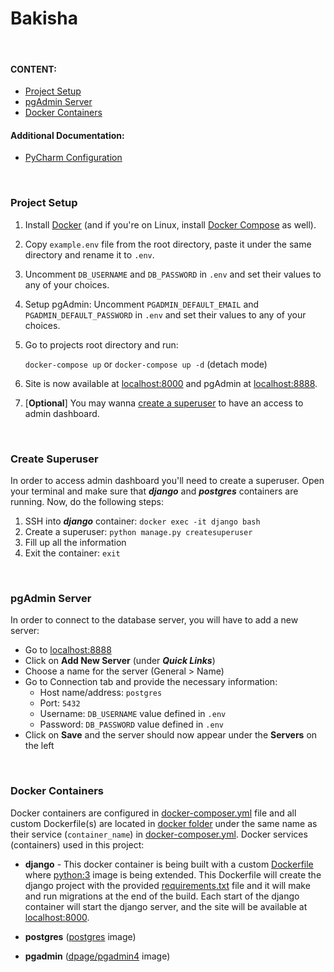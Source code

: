 # Bakisha

<br/>

#### CONTENT:

- [Project Setup](#project-setup)
- [pgAdmin Server](#pgadmin-server)
- [Docker Containers](#docker-containers)

#### Additional Documentation:
- [PyCharm Configuration](README.pycharm.md)

<br/>

### <a name="#project-setup">Project Setup</a>

1. Install [Docker](https://docs.docker.com/install/) (and if you're on Linux, install 
[Docker Compose](https://docs.docker.com/compose/install/) as well).
2. Copy `example.env` file from the root directory, paste it under the same directory and rename it to `.env`. 
3. Uncomment `DB_USERNAME` and `DB_PASSWORD` in `.env` and set their values to any of your choices.
4. Setup pgAdmin: Uncomment `PGADMIN_DEFAULT_EMAIL` and `PGADMIN_DEFAULT_PASSWORD` in `.env` and set their 
values to any  of your choices.
5. Go to projects root directory and run:

   `docker-compose up` or `docker-compose up -d` (detach mode)

6. Site is now available at [localhost:8000](http://localhost:8000/) and pgAdmin at 
[localhost:8888](http://localhost:8888/).
7. [**Optional**] You may wanna [create a superuser](#create-superuser) to have an access to admin dashboard.  


<br/>


### <a name="#create-superuser">Create Superuser</a>

In order to access admin dashboard you'll need to create a superuser. Open your terminal and make sure that 
***django*** and ***postgres*** containers are running. Now, do the following steps:
 1. SSH into ***django*** container: `docker exec -it django bash`
 2. Create a superuser: `python manage.py createsuperuser`
 3. Fill up all the information
 4. Exit the container: `exit`  


<br/>


### <a name="#pgadmin-server">pgAdmin Server</a>

In order to connect to the database server, you will have to add a new server:
- Go to [localhost:8888](http://localhost:8888/)
- Click on **Add New Server** (under ***Quick Links***)
- Choose a name for the server (General > Name)
- Go to Connection tab and provide the necessary information:
    - Host name/address: `postgres`
    - Port: `5432`
    - Username: `DB_USERNAME` value defined in `.env`
    - Password: `DB_PASSWORD` value defined in `.env`     
- Click on **Save** and the server should now appear under the **Servers** on the left


<br/>


### <a name="#docker-containers">Docker Containers</a>

Docker containers are configured in [docker-composer.yml](/docker-compose.yml) file and all custom Dockerfile(s)
are located in [docker folder](/docker) under the same name as their service (`container_name`) in 
[docker-composer.yml](/docker-compose.yml).
Docker services (containers) used in this project:
- **django** - This docker container is being built with a custom [Dockerfile](/docker/django/Dockerfile) where 
[python:3](https://hub.docker.com/_/python) image is being extended.
This Dockerfile will create the django project with the provided [requirements.txt](/app/requirements.txt) file
and it will make and run migrations at the end of the build.
Each start of the django container will start the django server, and the site will be available at 
[localhost:8000](http://localhost:8000/).

- **postgres** ([postgres](https://hub.docker.com/_/postgres) image)
- **pgadmin** ([dpage/pgadmin4](https://hub.docker.com/r/dpage/pgadmin4) image)
